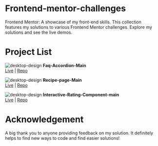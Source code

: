 # Frontend-mentor-challenges
Frontend Mentor: A showcase of my front-end skills. This collection features my solutions to various Frontend Mentor challenges. Explore my solutions and see the live demos.
# Project List
![desktop-design](https://github.com/user-attachments/assets/8e5ca46a-4fcc-4a2d-8c16-10078fec92ea)
<b> Faq-Accordion-Main </b><br />
 [Live](https://rifkyfaris.github.io/faq-accordion-main-Frontend-Mentor-/) | [Repo](https://github.com/RifkyFaris/faq-accordion-main-Frontend-Mentor-)

![desktop-design](https://github.com/user-attachments/assets/ca1a38e4-a493-4d1e-8a53-c256effb5103)
<b> Recipe-page-Main </b><br />
 [Live](https://rifkyfaris.github.io/recipe-page-main/) | [Repo](https://github.com/RifkyFaris/recipe-page-main)


![desktop-design](https://github.com/user-attachments/assets/048c8775-52ed-4c17-8bfc-6a4e86465624)
<b>Interactive-Rating-Component-main</b><br />
 [Live](https://rifkyfaris.github.io/interactive-rating-component-main/)  | [Repo](https://github.com/RifkyFaris/interactive-rating-component-main)

# Acknowledgement

A big thank you to anyone providing feedback on my solution. It definitely helps to find new ways to code and find easier solutions!


